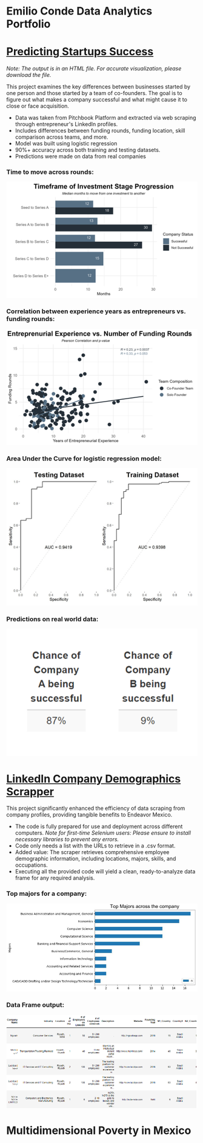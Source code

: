 # Emilio Conde Data Analytics Portfolio

# [Predicting Startups Success](https://github.com/MrCondeMx/emilio_portfolio/tree/main/Founder-Analysis)
*Note: The output is in an HTML file. For accurate visualization, please download the file.*

This project examines the key differences between businesses started by one person and those started by a team of co-founders. The goal is to figure out what makes a company successful and what might cause it to close or face acquisition. 

* Data was taken from Pitchbook Platform and extracted via web scraping through entrepreneur's LinkedIn profiles.
* Includes differences between funding rounds, funding location, skill comparison across teams, and more.
* Model was built using logistic regression
* 90%+ accuracy across both training and testing datasets.
* Predictions were made on data from real companies

### Time to move across rounds:
![](Founder-Analysis/Images/RoundTimeframe.jpeg)

### Correlation between experience years as entrepreneurs vs. funding rounds:
![](Founder-Analysis/Images/EntrepAgevsFundRounds.jpeg)

### Area Under the Curve for logistic regression model:
![](Founder-Analysis/Images/AUC.jpg)

### Predictions on real world data:
![](Founder-Analysis/Images/predictions.png)


# [LinkedIn Company Demographics Scrapper]([LinkedIn-Company-Scraper](https://github.com/MrCondeMx/emilio_portfolio/tree/main/LinkedIn-Company-Scraper))

This project significantly enhanced the efficiency of data scraping from company profiles, providing tangible benefits to Endeavor Mexico.

* The code is fully prepared for use and deployment across different computers. *Note for first-time Selenium users: Please ensure to install necessary libraries to prevent any errors.*
* Code only needs a list with the URLs to retrieve in a .csv format.
* Added value: The scraper retrieves comprehensive employee demographic information, including locations, majors, skills, and occupations.
* Executing all the provided code will yield a clean, ready-to-analyze data frame for any required analysis.

### Top majors for a company:
![](LinkedIn-Company-Scraper/Images/Majors.jpg)

### Data Frame output:
![](LinkedIn-Company-Scraper/Images/tableoutput.png)

# Multidimensional Poverty in Mexico
